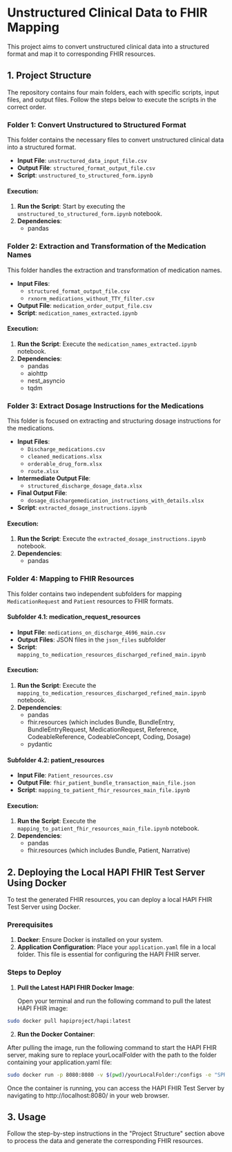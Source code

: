 # Unstructured Clinical Data to FHIR Mapping

This project aims to convert unstructured clinical data into a structured format and map it to corresponding FHIR resources.

## 1. Project Structure

The repository contains four main folders, each with specific scripts, input files, and output files. Follow the steps below to execute the scripts in the correct order.

### Folder 1: Convert Unstructured to Structured Format

This folder contains the necessary files to convert unstructured clinical data into a structured format.

- **Input File**: `unstructured_data_input_file.csv`
- **Output File**: `structured_format_output_file.csv`
- **Script**: `unstructured_to_structured_form.ipynb`

#### Execution:

1. **Run the Script**: Start by executing the `unstructured_to_structured_form.ipynb` notebook.
2. **Dependencies**: 
   - pandas

### Folder 2: Extraction and Transformation of the Medication Names 

This folder handles the extraction and transformation of medication names.
- **Input Files**:
  - `structured_format_output_file.csv`
  - `rxnorm_medications_without_TTY_filter.csv`
- **Output File**: `medication_order_output_file.csv`
- **Script**: `medication_names_extracted.ipynb`

#### Execution:

1. **Run the Script**: Execute the `medication_names_extracted.ipynb` notebook.
2. **Dependencies**: 
    - pandas
    - aiohttp
    - nest_asyncio
    - tqdm

### Folder 3: Extract Dosage Instructions for the Medications

This folder is focused on extracting and structuring dosage instructions for the medications.

- **Input Files**:
  - `Discharge_medications.csv`
  - `cleaned_medications.xlsx`
  - `orderable_drug_form.xlsx`
  - `route.xlsx`
- **Intermediate Output File**:
  - `structured_discharge_dosage_data.xlsx`
- **Final Output File**:
  - `dosage_dischargemedication_instructions_with_details.xlsx`
- **Script**: `extracted_dosage_instructions.ipynb`

#### Execution:

1. **Run the Script**: Execute the `extracted_dosage_instructions.ipynb` notebook.
2. **Dependencies**:
   - pandas

### Folder 4: Mapping to FHIR Resources

This folder contains two independent subfolders for mapping `MedicationRequest` and `Patient` resources to FHIR formats.

#### Subfolder 4.1: medication_request_resources

- **Input File**: `medications_on_discharge_4696_main.csv`
- **Output Files**: JSON files in the `json_files` subfolder
- **Script**: `mapping_to_medication_resources_discharged_refined_main.ipynb`

#### Execution:

1. **Run the Script**: Execute the `mapping_to_medication_resources_discharged_refined_main.ipynb` notebook.
2. **Dependencies**:
   - pandas
   - fhir.resources (which includes Bundle, BundleEntry, BundleEntryRequest, MedicationRequest, Reference, CodeableReference, CodeableConcept, Coding, Dosage)
   - pydantic

#### Subfolder 4.2: patient_resources

- **Input File**: `Patient_resources.csv`
- **Output File**: `fhir_patient_bundle_transaction_main_file.json`
- **Script**: `mapping_to_patient_fhir_resources_main_file.ipynb`

#### Execution:

1. **Run the Script**: Execute the `mapping_to_patient_fhir_resources_main_file.ipynb` notebook.
2. **Dependencies**:
   - pandas
   - fhir.resources (which includes Bundle, Patient, Narrative)


## 2. Deploying the Local HAPI FHIR Test Server Using Docker

To test the generated FHIR resources, you can deploy a local HAPI FHIR Test Server using Docker.

### Prerequisites

1. **Docker**: Ensure Docker is installed on your system. 
2. **Application Configuration**: Place your `application.yaml` file in a local folder. This file is essential for configuring the HAPI FHIR server.

### Steps to Deploy

1. **Pull the Latest HAPI FHIR Docker Image**:

   Open your terminal and run the following command to pull the latest HAPI FHIR image:

 ```bash
sudo docker pull hapiproject/hapi:latest
```

2. **Run the Docker Container**:

After pulling the image, run the following command to start the HAPI FHIR server, making sure to replace yourLocalFolder with the path to the folder containing your application.yaml file:

   ```bash
sudo docker run -p 8080:8080 -v $(pwd)/yourLocalFolder:/configs -e "SPRING_CONFIG_LOCATION=file:///configs/application.yaml" -e "hapi.fhir.default_encoding=xml" hapiproject/hapi:latest
```

Once the container is running, you can access the HAPI FHIR Test Server by navigating to http://localhost:8080/ in your web browser.

## 3. Usage
Follow the step-by-step instructions in the "Project Structure" section above to process the data and generate the corresponding FHIR resources.
